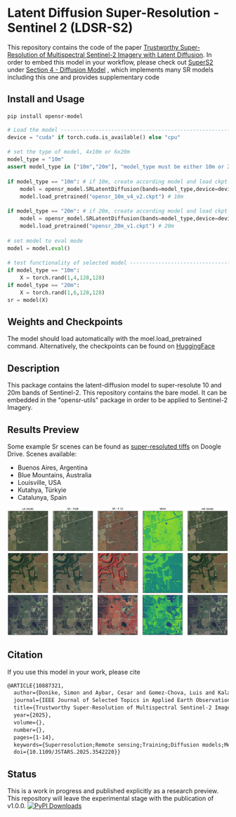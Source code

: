 

# Latent Diffusion Super-Resolution - Sentinel 2 (LDSR-S2)
This repository contains the code of the paper [Trustworthy Super-Resolution of Multispectral Sentinel-2 Imagery with Latent Diffusion](https://ieeexplore.ieee.org/abstract/document/10887321). In order to embed this model in your workflow, please check out [SuperS2](https://github.com/IPL-UV/supers2) under [Section 4 - Diffusion Model](https://github.com/IPL-UV/supers2?tab=readme-ov-file#4-diffusion-model) , which implements many SR models including this one and provides supplementary code

## Install and Usage
```bash
pip install opensr-model
```
```python
# Load the model --------------------------------------------------------------
device = "cuda" if torch.cuda.is_available() else "cpu"

# set the type of model, 4x10m or 6x20m
model_type = "10m"
assert model_type in ["10m","20m"], "model_type must be either 10m or 20m"

if model_type == "10m": # if 10m, create according model and load ckpt
    model = opensr_model.SRLatentDiffusion(bands=model_type,device=device) # 10m
    model.load_pretrained("opensr_10m_v4_v2.ckpt") # 10m

if model_type == "20m": # if 20m, create according model and load ckpt
    model = opensr_model.SRLatentDiffusion(bands=model_type,device=device) # 20m
    model.load_pretrained("opensr_20m_v1.ckpt") # 20m

# set model to eval mode
model = model.eval()

# test functionality of selected model --------------------------------------------
if model_type == "10m":
    X = torch.rand(1,4,128,128)
if model_type == "20m":
    X = torch.rand(1,6,128,128)
sr = model(X)
```

## Weights and Checkpoints
The model should load automatically with the moel.load_pretrained command. Alternatively, the checkpoints can be found on [HuggingFace](https://huggingface.co/simon-donike/RS-SR-LTDF/tree/main)

## Description
This package contains the latent-diffusion model to super-resolute 10 and 20m bands of Sentinel-2. This repository contains the bare model. It can be embedded in the "opensr-utils" package in order to be applied to Sentinel-2 Imagery. 
## Results Preview
Some example Sr scenes can be found as [super-resoluted tiffs](https://drive.google.com/drive/folders/1OBgYS6c8Kpe_JuGzWOQwOK6UYwhm-3Vh?usp=drive_link) on Doogle Drive. Scenes available:
- Buenos Aires, Argentina  
- Blue Mountains, Australia  
- Louisville, USA  
- Kutahya, Türkyie  
- Catalunya, Spain  

![example](resources/example.png)

## Citation
If you use this model in your work, please cite  
```tex
@ARTICLE{10887321,
  author={Donike, Simon and Aybar, Cesar and Gomez-Chova, Luis and Kalaitzis, Freddie},
  journal={IEEE Journal of Selected Topics in Applied Earth Observations and Remote Sensing}, 
  title={Trustworthy Super-Resolution of Multispectral Sentinel-2 Imagery with Latent Diffusion}, 
  year={2025},
  volume={},
  number={},
  pages={1-14},
  keywords={Superresolution;Remote sensing;Training;Diffusion models;Measurement;Spatial resolution;Image reconstruction;Uncertainty;Adaptation models;European Space Agency;Super-Resolution;Remote Sensing;Sentinel-2;Deep Learning;Latent Diffusion;Model Uncertainty},
  doi={10.1109/JSTARS.2025.3542220}}
```


## Status
This is a work in progress and published explicitly as a research preview. This repository will leave the experimental stage with the publication of v1.0.0. 
[![PyPI Downloads](https://static.pepy.tech/badge/opensr-model)](https://pepy.tech/projects/opensr-model)
